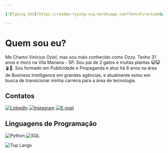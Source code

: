 ```yaml
---

[![Typing SVG](https://readme-typing-svg.herokuapp.com?font=Fira+Code&weight=300&size=30&duration=4000&pause=1000&color=F70000&random=false&width=435&lines=%F0%9F%91%8B+Ol%C3%A1%2C+Eu+sou+o+Ozzy+;Seja+bem+vindo+ao+meu+perfil+no+GitHub)](https://git.io/typing-svg)

---
```


# Quem sou eu?
Me Chamo Vinicius Oziel, mas sou mais conhecido como Ozzy. Tenho 31 anos e moro na Vila Mariana - SP. Sou pai de 2 gatos e muitas plantas 😺😺🪴🌵.
Sou formado em Publicidade e Propaganda e atuo há 8 anos na área de Business Intelligence em grandes agências, e atualmente estou em busca de transicionar minha carreira para a área de tecnologia.

## Contatos
[![LinkedIn](https://img.shields.io/badge/LinkedIn-F8F8FF?style=for-the-badge&logo=linkedin&logoColor=FF6347)](https://www.linkedin.com/in/ozzynascimento/)
[![Instagram](https://img.shields.io/badge/Instagram-F8F8FF?style=for-the-badge&logo=instagram&logoColor=FF6347)](https://www.instagram.com/_ozzy.com.br/)
[![E-mail](https://img.shields.io/badge/-Email-F8F8FF?style=for-the-badge&logo=microsoft-outlook&logoColor=FF6347)](mailto:viniciusoziel@gmail.com)

## Linguagens de Programação 
![Python](https://img.shields.io/badge/Python-F8F8FF?style=for-the-badge&logo=python)
![SQL](https://img.shields.io/badge/SQL-F8F8FF?style=for-the-badge&logo=sql)

![Top Langs](https://github-readme-stats-git-masterrstaa-rickstaa.vercel.app/api/top-langs/?username=ozzy-1992&layout=compact&bg_color=F8F8FF&border_color=30A3DC&title_color=E94D5F&text_color=FF6347)
